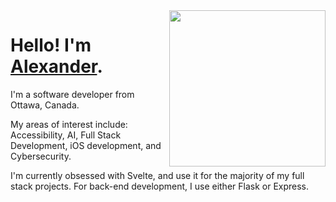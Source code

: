 <img src="https://i.pinimg.com/originals/6a/9e/52/6a9e52fabde1b32ebdb1bb497739d8b6.gif" align="right" width="250" />

# Hello! I'm <a href="https://alexbhasin.ca">Alexander</a>.

I'm a software developer from Ottawa, Canada.

My areas of interest include:<br>
Accessibility, AI, Full Stack Development, iOS development, and Cybersecurity.

I'm currently obsessed with Svelte, and use it for the majority of my full stack projects. For back-end development, I use either Flask or Express.

